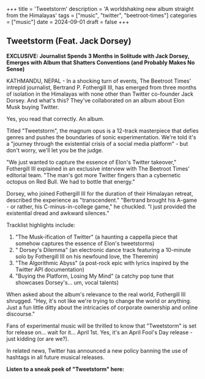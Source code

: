 +++
title = 'Tweetstorm'
description = 'A worldshaking new album straight from the Himalayas'
tags = ["music", "twitter", "beetroot-times"]
categories = ["music"]
date = 2024-09-01
draft = false
+++

## Tweetstorm (Feat. Jack Dorsey)

**EXCLUSIVE: Journalist Spends 3 Months in Solitude with Jack Dorsey, Emerges with Album that Shatters Conventions (and Probably Makes No Sense)**

KATHMANDU, NEPAL - In a shocking turn of events, The Beetroot Times' intrepid journalist, Bertrand P. Fothergill III, has emerged from three months of isolation in the Himalayas with none other than Twitter co-founder Jack Dorsey. And what's this? They've collaborated on an album about Elon Musk buying Twitter.

Yes, you read that correctly. An album.

Titled "Tweetstorm", the magnum opus is a 12-track masterpiece that defies genres and pushes the boundaries of sonic experimentation. We're told it's a "journey through the existential crisis of a social media platform" - but don't worry, we'll let you be the judge.

"We just wanted to capture the essence of Elon's Twitter takeover," Fothergill III explained in an exclusive interview with The Beetroot Times' editorial team. "The man's got more Twitter fingers than a cybernetic octopus on Red Bull. We had to bottle that energy."

Dorsey, who joined Fothergill III for the duration of their Himalayan retreat, described the experience as "transcendent." "Bertrand brought his A-game - or rather, his C-minus-in-college game," he chuckled. "I just provided the existential dread and awkward silences."

Tracklist highlights include:

1. "The Musk-ification of Twitter" (a haunting a cappella piece that somehow captures the essence of Elon's tweetstorms)
2. " Dorsey's Dilemma" (an electronic dance track featuring a 10-minute solo by Fothergill III on his newfound love, the Theremin)
3. "The Algorithmic Abyss" (a post-rock epic with lyrics inspired by the Twitter API documentation)
4. "Buying the Platform, Losing My Mind" (a catchy pop tune that showcases Dorsey's... um, vocal talents)

When asked about the album's relevance to the real world, Fothergill III shrugged. "Hey, it's not like we're trying to change the world or anything. Just a fun little ditty about the intricacies of corporate ownership and online discourse."

Fans of experimental music will be thrilled to know that "Tweetstorm" is set for release on... wait for it... April 1st. Yes, it's an April Fool's Day release - just kidding (or are we?).

In related news, Twitter has announced a new policy banning the use of hashtags in all future musical releases.

**Listen to a sneak peek of "Tweetstorm" here:**
